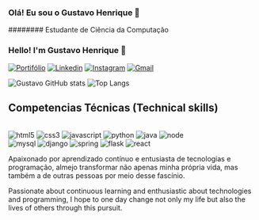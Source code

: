 ### Olá! Eu sou o Gustavo Henrique 👋
######## Estudante de Ciência da Computação
### Hello! I'm Gustavo Henrique 👋

[![Portifólio](https://img.shields.io/badge/website-000000?style=for-the-badge&logo=About.me&logoColor=white)](https://gustavohenriquet.github.io)
[![Linkedin](https://img.shields.io/badge/LinkedIn-0077B5?style=for-the-badge&logo=linkedin&logoColor=white)](https://www.linkedin.com/in/gustavo-henrique-tomaz-0a7a97242/)
[![Instagram](https://img.shields.io/badge/Instagram-E4405F?style=for-the-badge&logo=instagram&logoColor=white)](https://www.instagram.com/gsxtav/)
[![Gmail](https://img.shields.io/badge/Gmail-D14836?style=for-the-badge&logo=gmail&logoColor=white)](https://mail.google.com/mail/u/0/#inbox?compose=CllgCHrgmVbwBhFfQZKbJqpzGfNKstznnJJSClzLjdwgZrRHsxbHcqDmsqVBrNKRkQNjrblgNnq)

![Gustavo GitHub stats](https://github-readme-stats.vercel.app/api?username=gustavohenriqueT&show_icons=true&theme=radical)
![Top Langs](https://github-readme-stats.vercel.app/api/top-langs/?username=gustavohenriqueT&layout=compact&theme=radical )

## Competencias Técnicas (Technical skills)
<div style="display: inline_block"><br/>
  <img aling= "center "alt="html5" src="https://img.shields.io/badge/HTML5-E34F26?style=for-the-badge&logo=html5&logoColor=white"/>
  <img aling= "center "alt="css3" src="https://img.shields.io/badge/CSS3-1572B6?style=for-the-badge&logo=css3&logoColor=white"/>
  <img aling= "center "alt="javascript" src="https://img.shields.io/badge/JavaScript-F7DF1E?style=for-the-badge&logo=javascript&logoColor=black"/>
  <img aling= "center "alt="python" src="https://img.shields.io/badge/Python-14354C?style=for-the-badge&logo=python&logoColor=white"/>
  <img aling= "center "alt="java" src="https://img.shields.io/badge/Java-ED8B00?style=for-the-badge&logo=openjdk&logoColor=white"/>
  <img aling= "center "alt="node" src="https://img.shields.io/badge/Node.js-43853D?style=for-the-badge&logo=node.js&logoColor=white"/>
</div>
<div>
  <img aling= "center "alt="mysql" src="https://img.shields.io/badge/MySQL-00000F?style=for-the-badge&logo=mysql&logoColor=white"/>
  <img aling= "center "alt="django" src="https://img.shields.io/badge/Django-092E20?style=for-the-badge&logo=django&logoColor=white"/>
  <img aling= "center "alt="spring" src="https://img.shields.io/badge/Spring-6DB33F?style=for-the-badge&logo=spring&logoColor=white"/> 
  <img aling= "center "alt="flask" src="https://img.shields.io/badge/Flask-000000?style=for-the-badge&logo=flask&logoColor=white"/>
  <img aling= "center "alt="react" src="https://img.shields.io/badge/React-20232A?style=for-the-badge&logo=react&logoColor=61DAFB"/>
</div>


Apaixonado por aprendizado contínuo e entusiasta de tecnologias e programação, almejo transformar não apenas minha própria vida, mas também a de outras pessoas por meio desse fascínio.

Passionate about continuous learning and enthusiastic about technologies and programming, I hope to one day change not only my life but also the lives of others through this pursuit.
